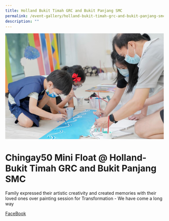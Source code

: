 ```yaml
---
title: Holland Bukit Timah GRC and Bukit Panjang SMC
permalink: /event-gallery/holland-bukit-timah-grc-and-bukit-panjang-smc
description: ""
---
```

![](/images/Event%20Gallery/chingay50-mini-float-@-holland-bukit-timah-grc-and-bukit-panjang-smc-2.jpeg)
# **Chingay50 Mini Float @ Holland-Bukit Timah GRC and Bukit Panjang SMC**

Family expressed their artistic creativity and created memories with their loved ones over painting session for Transformation - We have come a long way

[FaceBook](http://www.facebook.com/sharer.php?u=http://www.chingay.gov.sg/image/event-gallery/chingay50-mini-float-@-holland-bukit-timah-grc-and-bukit-panjang-smc)